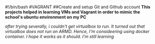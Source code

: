 #!/bin/bash
#VAGRANT
##Create and setup Git and Github account
**This projects helped in learning VMs and Vagrant in order to mimic the school's ubuntu environment on my PC**



*after trying severally, i couldn't get virtualbox to run. It turned out that virtualbox does not run on ARMD. Hence, I'm consideering using docker container. I hope it works as it should. I'm still learning* 
